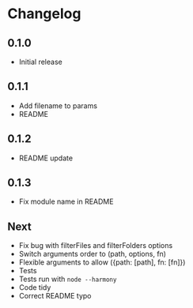 # Changelog

## 0.1.0

* Initial release

## 0.1.1

* Add filename to params
* README

## 0.1.2

* README update

## 0.1.3

* Fix module name in README

## Next

* Fix bug with filterFiles and filterFolders options
* Switch arguments order to (path, options, fn)
* Flexible arguments to allow ({path: [path], fn: [fn]})
* Tests
* Tests run with `node --harmony`
* Code tidy
* Correct README typo
